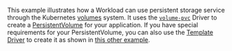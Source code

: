 This example illustrates how a Workload can use persistent storage service through the Kubernetes [volumes](https://kubernetes.io/docs/concepts/storage/volumes) system. It uses the [`volume-pvc`](https://developer.humanitec.com/integration-and-extensions/drivers/volume-driver/persistent-volume-claim/) Driver to create a [PersistentVolume](https://kubernetes.io/docs/concepts/storage/persistent-volumes/) for your application. If you have special requirements for your PersistentVolume, you can also use the [Template Driver](https://developer.humanitec.com/integration-and-extensions/drivers/generic-drivers/template/) to create it as shown in [this other example](../../template-driver/volumes-static-provisioning/).